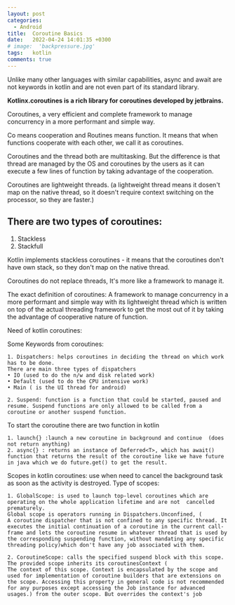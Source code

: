 ```yaml
---
layout: post
categories:
  - Android
title:  Coroutine Basics
date:   2022-04-24 14:01:35 +0300
# image:  'backpressure.jpg'
tags:   kotlin
comments: true
---
```


Unlike many other languages with similar capabilities, async and await are not keywords in kotlin and are not even part of its standard library. 

**Kotlinx.coroutines is a rich library for coroutines developed by jetbrains.**

Coroutines, a very efficient and complete framework to manage concurrency in a more performant and simple way.

Co means cooperation and Routines means function. It means that when functions cooperate with each other, we call it as coroutines.

Coroutines and the thread both are multitasking. But the difference is that thread are managed by the OS and coroutines by the users as it can execute a few lines of function by taking advantage of the cooperation.

Coroutines are lightweight threads. (a lightweight thread means it dosen't map on the  native thread, so it doesn't require context switching on the processor, so they are faster.)

## There are two types of coroutines:
  1. Stackless
  2. Stackfull

Kotlin implements stackless coroutines - it means that the coroutines don't have own stack, so they don't map on the native thread.

Coroutines do not replace threads, It's more like a framework to manage it.


The exact definition of coroutines: A framework to manage concurrency in a more performant and simple way with its lightweight thread which is written on top of the actual threading framework to get the most out of it by taking the advantage of cooperative nature of function.


Need of kotlin coroutines:

Some Keywords from coroutines:

	1. Dispatchers: helps coroutines in deciding the thread on which work has to be done.
	There are main three types of dispatchers
	• IO (used to do the n/w and disk related work)
	• Default (used to do the CPU intensive work)
	• Main ( is the UI thread for android)
	
	2. Suspend: function is a function that could be started, paused and resume. Suspend functions are only allowed to be called from a coroutine or another suspend function.

To start the coroutine there are two function in kotlin

	1. launch{} :launch a new coroutine in background and continue  (does not return anything)
	2. async{} : returns an instance of Deferred<T>, which has await() function that returns the result of the coroutine like we have future in java which we do future.get() to get the result.


Scopes in kotlin coroutines: use when need to cancel the background task as soon as the activity is destroyed.
Type of scopes:

	1. GlobalScope: is used to launch top-level coroutines which are operating on the whole application lifetime and are not  cancelled prematurely.
	Global scope is operators running in Dispatchers.Unconfined, (
	A coroutine dispatcher that is not confined to any specific thread. It executes the initial continuation of a coroutine in the current call-frame and lets the coroutine resume in whatever thread that is used by the corresponding suspending function, without mandating any specific threading policy)which don't have any job associated with them.
	
	2. CoroutineScope: calls the specified suspend block with this scope. The provided scope inherits its coroutinesContext (
	The context of this scope. Context is encapsulated by the scope and used for implementation of coroutine builders that are extensions on the scope. Accessing this property in general code is not recommended for any purposes except accessing the Job instance for advanced usages.) from the outer scope. But overrides the context's job
